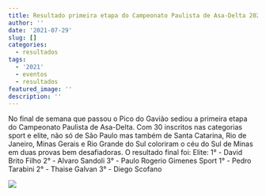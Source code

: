 ```yaml
---
title: Resultado primeira etapa do Campeonato Paulista de Asa-Delta 2021
author: ''
date: '2021-07-29'
slug: []
categories:
  - resultados
tags:
  - '2021'
  - eventos
  - resultados
featured_image: ''
description: ''
---
```


No final de semana que passou o Pico do Gavião sediou a primeira etapa do Campeonato Paulista de Asa-Delta. Com 30 inscritos nas categorias sport e elite, não só de São Paulo mas também de Santa Catarina, Rio de Janeiro, Minas Gerais e Rio Grande do Sul coloriram o céu do Sul de Minas em duas provas bem desafiadoras. O resultado final foi:
Elite:
1° - David Brito Filho
2° - Alvaro Sandoli
3° - Paulo Rogerio Gimenes
Sport
1° - Pedro Tarabini
2° - Thaise Galvan
3° - Diego Scofano

![](/images/asa_etapa_01_gaviao_2021.jpg)